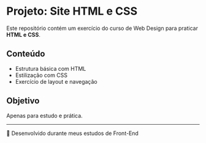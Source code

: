 # Projeto: Site HTML e CSS

Este repositório contém um exercício do curso de Web Design para praticar **HTML e CSS**.

## Conteúdo
- Estrutura básica com HTML
- Estilização com CSS
- Exercício de layout e navegação

## Objetivo
Apenas para estudo e prática.

---
🚀 Desenvolvido durante meus estudos de Front-End